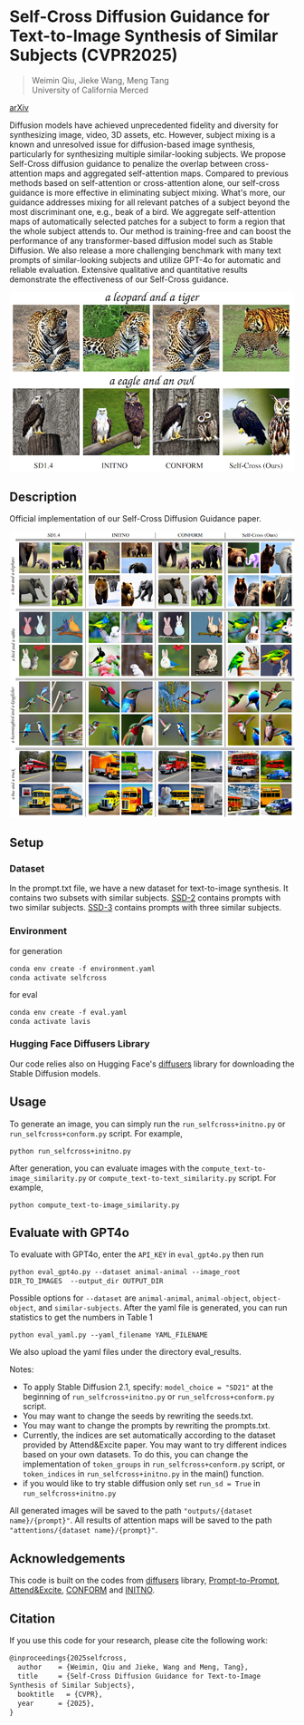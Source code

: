 # Self-Cross Diffusion Guidance for Text-to-Image Synthesis of Similar Subjects (CVPR2025)

> Weimin Qiu, Jieke Wang, Meng Tang  
> University of California Merced

[arXiv](https://arxiv.org/abs/2411.18936)

Diffusion models have achieved unprecedented fidelity and diversity for synthesizing image, video, 3D assets, etc. However, subject mixing is a known and unresolved issue for diffusion-based image synthesis, particularly for synthesizing multiple similar-looking subjects. We propose Self-Cross diffusion guidance to penalize the overlap between cross-attention maps and aggregated self-attention maps. Compared to previous methods based on self-attention or cross-attention alone, our self-cross guidance is more effective in eliminating subject mixing. What's more, our guidance addresses mixing for all relevant patches of a subject beyond the most discriminant one, e.g., beak of a bird. We aggregate self-attention maps of automatically selected patches for a subject to form a region that the whole subject attends to. Our method is training-free and can boost the performance of any transformer-based diffusion model such as Stable Diffusion. We also release a more challenging benchmark with many text prompts of similar-looking subjects and utilize GPT-4o for automatic and reliable evaluation. Extensive qualitative and quantitative results demonstrate the effectiveness of our Self-Cross guidance.


![Example images using different methods](examples.png "Example images using different methods")



## Description  
Official implementation of our Self-Cross Diffusion Guidance paper. 

![More example images using different methods](example2.png "More example images using different methods")

## Setup

### Dataset  
In the prompt.txt file, we have a new dataset for text-to-image synthesis. It contains two subsets with similar subjects. [SSD-2](https://github.com/mengtang-lab/selfcross-guidance/blob/main/prompts.txt) contains prompts with two similar subjects. [SSD-3](https://github.com/mengtang-lab/selfcross-guidance/blob/main/prompts.txt) contains prompts with three similar subjects.


### Environment
for generation
```
conda env create -f environment.yaml
conda activate selfcross
```
for eval
```
conda env create -f eval.yaml
conda activate lavis
```

### Hugging Face Diffusers Library
Our code relies also on Hugging Face's [diffusers](https://github.com/huggingface/diffusers) library for downloading the Stable Diffusion models. 


## Usage


To generate an image, you can simply run the `run_selfcross+initno.py` or `run_selfcross+conform.py` script. For example,
```
python run_selfcross+initno.py 
```

After generation, you can evaluate images with the `compute_text-to-image_similarity.py` or `compute_text-to-text_similarity.py` script. For example,
```
python compute_text-to-image_similarity.py
```

## Evaluate with GPT4o

To evaluate with GPT4o, enter the `API_KEY` in `eval_gpt4o.py` then run
```
python eval_gpt4o.py --dataset animal-animal --image_root DIR_TO_IMAGES  --output_dir OUTPUT_DIR 
```
Possible options for `--dataset` are `animal-animal`, `animal-object`, `object-object`, and `similar-subjects`. 
After the yaml file is generated, you can run statistics to get the numbers in Table 1
```
python eval_yaml.py --yaml_filename YAML_FILENAME
```
We also upload the yaml files under the directory eval_results.


Notes:

- To apply Stable Diffusion 2.1, specify: `model_choice = "SD21"` at the beginning of `run_selfcross+initno.py` or `run_selfcross+conform.py` script.
- You may want to change the seeds by rewriting the seeds.txt.
- You may want to change the prompts by rewriting the prompts.txt.
- Currently, the indices are set automatically according to the dataset provided by Attend&Excite paper. You may want to try different indices based on your own datasets. To do this, you can change the implementation of `token_groups` in `run_selfcross+conform.py` script, or `token_indices` in `run_selfcross+initno.py` in the main() function.
- if you would like to try stable diffusion only set `run_sd = True` in `run_selfcross+initno.py` 

All generated images will be saved to the path `"outputs/{dataset name}/{prompt}"`. All results of attention maps will be saved to the path `"attentions/{dataset name}/{prompt}"`.


## Acknowledgements 
This code is built on the codes from [diffusers](https://github.com/huggingface/diffusers) library, [Prompt-to-Prompt](https://github.com/google/prompt-to-prompt/), [Attend&Excite](https://github.com/yuval-alaluf/Attend-and-Excite), [CONFORM](https://github.com/gemlab-vt/CONFORM) and [INITNO](https://github.com/xiefan-guo/initno).

## Citation
If you use this code for your research, please cite the following work: 
```
@inproceedings{2025selfcross,
  author    = {Weimin, Qiu and Jieke, Wang and Meng, Tang},
  title     = {Self-Cross Diffusion Guidance for Text-to-Image Synthesis of Similar Subjects},
  booktitle   = {CVPR},
  year      = {2025},
}
```
